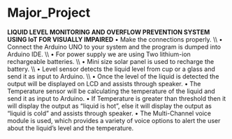 # Major_Project



**LIQUID LEVEL MONITORING AND OVERFLOW PREVENTION SYSTEM USING IoT FOR VISUALLY IMPAIRED**
• Make the connections properly.
\\\\
• Connect the Arduino UNO to your system and the program is dumped into Arduino IDE.
\\\\
• For power supply we are using Two lithium-ion rechargeable batteries.
\\\\
• Mini size solar panel is used to recharge the battery.
\\\\
• Level sensor detects the liquid level from cup or a glass and send it as input to Arduino.
\\\\
• Once the level of the liquid is detected the output will be displayed on LCD and assists through speaker.
• The Temperature sensor will be calculating the temperature of the liquid and send it as input to Arduino.
• If Temperature is greater than threshold then it will display the output as “liquid is hot”, else it will
display the output as “liquid is cold” and assists through speaker.
• The Multi-Channel voice module is used, which provides a variety of voice options to alert the user about
the liquid’s level and the temperature.
